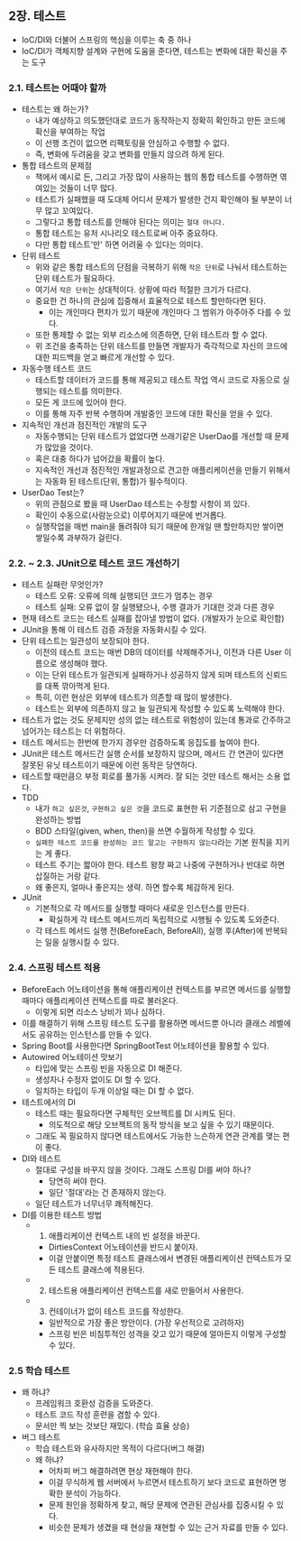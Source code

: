## 2장. 테스트
- IoC/DI와 더불어 스프링의 핵심을 이루는 축 중 하나
- IoC/DI가 객체지향 설계와 구현에 도움을 준다면, 테스트는 변화에 대한 확신을 주는 도구

### 2.1. 테스트는 어때야 할까
- 테스트는 왜 하는가?
    - 내가 예상하고 의도했던대로 코드가 동작하는지 정확히 확인하고 만든 코드에 확신을 부여하는 작업
    - 이 선행 조건이 없으면 리팩토링을 안심하고 수행할 수 없다.
    - 즉, 변화에 두려움을 갖고 변화를 만들지 않으려 하게 된다.
- 통합 테스트의 문제점
    - 책에서 예시로 든, 그리고 가장 많이 사용하는 웹의 통합 테스트를 수행하면 엮여있는 것들이 너무 많다.
    - 테스트가 실패했을 때 도대체 어디서 문제가 발생한 건지 확인해야 될 부분이 너무 많고 꼬여있다.
    - 그렇다고 통합 테스트를 안해야 된다는 의미는 `절대 아니다.`
    - 통합 테스트는 유저 시나리오 테스트로써 아주 중요하다.
    - 다만 통합 테스트'만' 하면 어려울 수 있다는 의미다.
- 단위 테스트
    - 위와 같은 통합 테스트의 단점을 극복하기 위해 `작은 단위`로 나눠서 테스트하는 단위 테스트가 필요하다.
    - 여기서 `작은 단위`는 상대적이다. 상황에 따라 적절한 크기가 다르다.
    - 중요한 건 하나의 관심에 집중해서 효율적으로 테스트 할만하다면 된다.
        - 이는 개인마다 편차가 있기 때문에 개인마다 그 범위가 아주아주 다를 수 있다.
    - 또한 통제할 수 없는 외부 리소스에 의존하면, 단위 테스트라 할 수 없다.
    - 위 조건을 충족하는 단위 테스트를 만들면 개발자가 즉각적으로 자신의 코드에 대한 피드백을 얻고 빠르게 개선할 수 있다.
- 자동수행 테스트 코드
    - 테스트할 데이터가 코드를 통해 제공되고 테스트 작업 역시 코드로 자동으로 실행되는 테스트를 의미한다.
    - 모든 게 코드에 있어야 한다.
    - 이를 통해 자주 반복 수행하며 개발중인 코드에 대한 확신을 얻을 수 있다.
- 지속적인 개선과 점진적인 개발의 도구
    - 자동수행되는 단위 테스트가 없었다면 쓰래기같은 UserDao를 개선할 때 문제가 많았을 것이다.
    - 혹은 대충 하다가 넘어갔을 확률이 높다.
    - 지속적인 개선과 점진적인 개발과정으로 견고한 애플리케이션을 만들기 위해서는 자동화 된 테스트(단위, 통합)가 필수적이다.  
- UserDao Test는?
    - 위의 관점으로 봤을 때 UserDao 테스트는 수정할 사항이 꾀 있다.
    - 확인이 수동으로(사람눈으로) 이루어지기 때문에 번거롭다.
    - 실행작업을 매번 main을 돌려줘야 되기 때문에 한개일 땐 할만하지만 쌓이면 쌓일수록 과부하가 걸린다.
    
### 2.2. ~ 2.3. JUnit으로 테스트 코드 개선하기
- 테스트 실패란 무엇인가?
    - 테스트 오류: 오류에 의해 실행되던 코드가 멈추는 경우
    - 테스트 실패: 오류 없이 잘 실행됐으나, 수행 결과가 기대한 것과 다른 경우
- 현재 테스트 코드는 테스트 실패를 잡아낼 방법이 없다. (개발자가 눈으로 확인함)
- JUnit을 통해 이 테스트 검증 과정을 자동화시킬 수 있다.
- 단위 테스트는 일관성이 보장되야 한다.
    - 이전의 테스트 코드는 매번 DB의 데이터를 삭제해주거나, 이전과 다른 User 이름으로 생성해야 했다.
    - 이는 단위 테스트가 일관되게 실패하거나 성공하지 않게 되며 테스트의 신뢰드를 대폭 깎아먹게 된다.
    - 특히, 이런 현상은 외부에 테스트가 의존할 때 많이 발생한다.
    - 테스트는 외부에 의존하지 않고 늘 일관되게 작성할 수 있도록 노력해야 한다.
- 테스트가 없는 것도 문제지만 성의 없는 테스트로 위험성이 있는데 통과로 간주하고 넘어가는 테스트는 더 위험하다.
- 테스트 메서드는 한번에 한가지 경우만 검증하도록 응집도를 높여야 한다.
- JUnit은 테스트 메서드간 실행 순서를 보장하지 않으며, 메서드 간 연관이 있다면 잘못된 유닛 테스트이기 때문에 이런 동작은 당연하다.
- 테스트할 때만큼으 부정 회로를 풀가동 시켜라. 잘 되는 것만 테스트 해서는 소용 없다.
- TDD
    - 내가 `하고 싶은것`, `구현하고 싶은 것`을 코드로 표현한 뒤 기준점으로 삼고 구현을 완성하는 방법
    - BDD 스타일(given, when, then)을 쓰면 수월하게 작성할 수 있다.
    - `실패한 테스트 코드를 완성하는 코드 말고는 구현하지 않는다`라는 기본 원칙을 지키는 게 좋다.
    - 테스트 주기는 짧아야 한다. 테스트 왕창 짜고 나중에 구현하거나 반대로 하면 삽질하는 거랑 같다.
    - 왜 좋은지, 얼마나 좋은지는 생략. 하면 할수록 체감하게 된다.
- JUnit
    - 기본적으로 각 메서드를 실행할 때마다 새로운 인스턴스를 만든다.
        - 확실하게 각 테스트 메서드끼리 독립적으로 시행될 수 있도록 도와준다.
    - 각 테스트 메서드 실행 전(BeforeEach, BeforeAll), 실행 후(After)에 반복되는 일을 실행시킬 수 있다.

### 2.4. 스프링 테스트 적용
- BeforeEach 어노테이션을 통해 애플리케이션 컨텍스트를 부르면 메서드를 실행할 때마다 애플리케이션 컨텍스트를 따로 불러온다.
    - 이렇게 되면 리소스 낭비가 꾀나 심하다.
- 이를 해결하기 위해 스프링 테스트 도구를 활용하면 메서드뿐 아니라 클래스 레벨에서도 공유하는 인스턴스를 만들 수 있다.
- Spring Boot를 사용한다면 SpringBootTest 어노테이션을 활용할 수 있다.
- Autowired 어노테이션 맛보기
    - 타입에 맞는 스프링 빈을 자동으로 DI 해준다.
    - 생성자나 수정자 없이도 DI 할 수 있다. 
    - 일치하는 타입이 두개 이상일 때는 DI 할 수 없다.
- 테스트에서의 DI
    - 테스트 때는 필요하다면 구체적인 오브젝트를 DI 시켜도 된다.
        - 의도적으로 해당 오브젝트의 동작 방식을 보고 싶을 수 있기 때문이다.
    - 그래도 꼭 필요하지 않다면 테스트에서도 가능한 느슨하게 연관 관계를 맺는 편이 좋다.
- DI와 테스트
    - 절대로 구성을 바꾸지 않을 것이다. 그래도 스프링 DI를 써야 하나?
        - 당연히 써야 한다.
        - 일단 '절대'라는 건 존재하지 않는다.
    - 일단 테스트가 너무너무 쾌적해진다.
- DI를 이용한 테스트 방법
    - 1. 애플리케이션 컨텍스트 내의 빈 설정을 바꾼다.
        - DirtiesContext 어노테이션을 반드시 붙이자.
        - 이걸 안붙이면 특정 테스트 클래스에서 변경된 애플리케이션 컨텍스트가 모든 테스트 클래스에 적용된다.
    - 2. 테스트용 애플리케이션 컨텍스트를 새로 만들어서 사용한다.
    - 3. 컨테이너가 없이 테스트 코드를 작성한다.
        - 일반적으로 가장 좋은 방안이다. (가장 우선적으로 고려하자)
        - 스프링 빈은 비침투적인 성격을 갖고 있기 때문에 얼마든지 이렇게 구성할 수 있다. 

### 2.5 학습 테스트
- 왜 하냐?
    - 프레임워크 호환성 검증을 도와준다.
    - 테스트 코드 작성 훈련을 겸할 수 있다.
    - 문서만 찍 보는 것보단 재밌다. (학습 효율 상승)
- 버그 테스트
    - 학습 테스트와 유사하지만 목적이 다르다(버그 해결)
    - 왜 하냐?
        - 어차피 버그 해결하려면 현상 재현해야 한다.
        - 이걸 무식하게 웹 서버에서 누르면서 테스트하기 보다 코드로 표현하면 명확한 분석이 가능하다.
        - 문제 원인을 정확하게 찾고, 해당 문제에 연관된 관심사를 집중시킬 수 있다.
        - 비슷한 문제가 생겼을 때 현상을 재현할 수 있는 근거 자료를 만들 수 있다.
